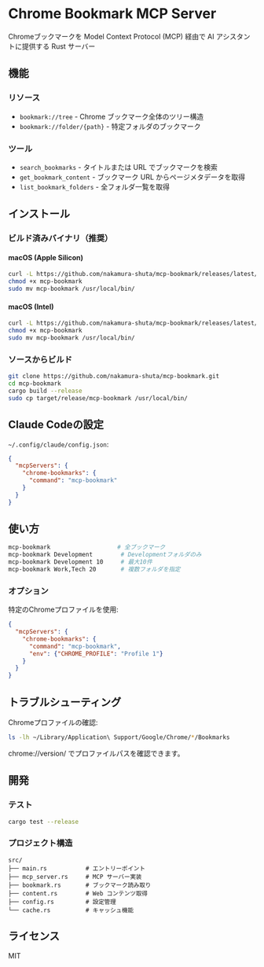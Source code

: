 # Chrome Bookmark MCP Server

Chromeブックマークを Model Context Protocol (MCP) 経由で AI アシスタントに提供する Rust サーバー

## 機能

### リソース
- `bookmark://tree` - Chrome ブックマーク全体のツリー構造
- `bookmark://folder/{path}` - 特定フォルダのブックマーク

### ツール
- `search_bookmarks` - タイトルまたは URL でブックマークを検索
- `get_bookmark_content` - ブックマーク URL からページメタデータを取得
- `list_bookmark_folders` - 全フォルダ一覧を取得

## インストール

### ビルド済みバイナリ（推奨）

#### macOS (Apple Silicon)
```bash
curl -L https://github.com/nakamura-shuta/mcp-bookmark/releases/latest/download/mcp-bookmark-darwin-arm64 -o mcp-bookmark
chmod +x mcp-bookmark
sudo mv mcp-bookmark /usr/local/bin/
```

#### macOS (Intel)
```bash
curl -L https://github.com/nakamura-shuta/mcp-bookmark/releases/latest/download/mcp-bookmark-darwin-x64 -o mcp-bookmark
chmod +x mcp-bookmark
sudo mv mcp-bookmark /usr/local/bin/
```

### ソースからビルド
```bash
git clone https://github.com/nakamura-shuta/mcp-bookmark.git
cd mcp-bookmark
cargo build --release
sudo cp target/release/mcp-bookmark /usr/local/bin/
```

## Claude Codeの設定

`~/.config/claude/config.json`:

```json
{
  "mcpServers": {
    "chrome-bookmarks": {
      "command": "mcp-bookmark"
    }
  }
}
```

## 使い方

```bash
mcp-bookmark                   # 全ブックマーク
mcp-bookmark Development        # Developmentフォルダのみ
mcp-bookmark Development 10     # 最大10件
mcp-bookmark Work,Tech 20       # 複数フォルダを指定
```

### オプション

特定のChromeプロファイルを使用:
```json
{
  "mcpServers": {
    "chrome-bookmarks": {
      "command": "mcp-bookmark",
      "env": {"CHROME_PROFILE": "Profile 1"}
    }
  }
}
```

## トラブルシューティング

Chromeプロファイルの確認:
```bash
ls -lh ~/Library/Application\ Support/Google/Chrome/*/Bookmarks
```

chrome://version/ でプロファイルパスを確認できます。

## 開発

### テスト
```bash
cargo test --release
```

### プロジェクト構造
```
src/
├── main.rs           # エントリーポイント
├── mcp_server.rs     # MCP サーバー実装
├── bookmark.rs       # ブックマーク読み取り
├── content.rs        # Web コンテンツ取得
├── config.rs         # 設定管理
└── cache.rs          # キャッシュ機能
```

## ライセンス

MIT